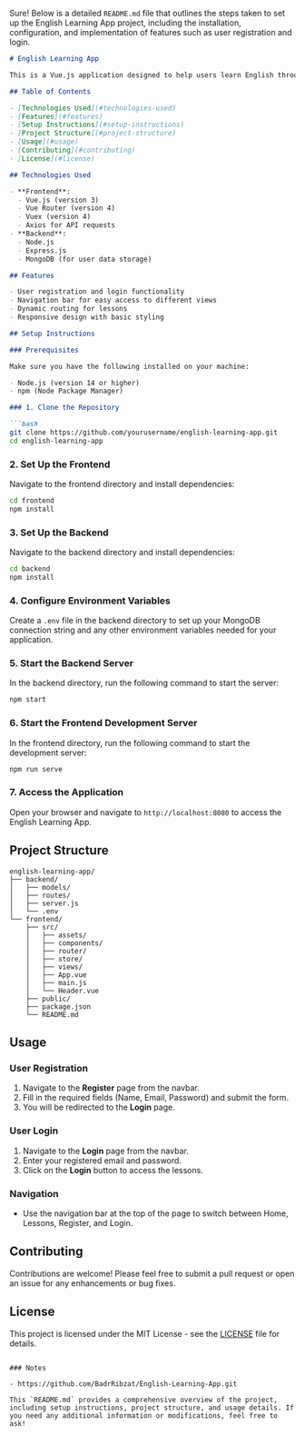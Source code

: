 Sure! Below is a detailed `README.md` file that outlines the steps taken to set up the English Learning App project, including the installation, configuration, and implementation of features such as user registration and login.

```markdown
# English Learning App

This is a Vue.js application designed to help users learn English through interactive lessons. The app includes user registration, login functionality, and a navigation bar to access different sections of the application.

## Table of Contents

- [Technologies Used](#technologies-used)
- [Features](#features)
- [Setup Instructions](#setup-instructions)
- [Project Structure](#project-structure)
- [Usage](#usage)
- [Contributing](#contributing)
- [License](#license)

## Technologies Used

- **Frontend**: 
  - Vue.js (version 3)
  - Vue Router (version 4)
  - Vuex (version 4)
  - Axios for API requests
- **Backend**: 
  - Node.js
  - Express.js
  - MongoDB (for user data storage)

## Features

- User registration and login functionality
- Navigation bar for easy access to different views
- Dynamic routing for lessons
- Responsive design with basic styling

## Setup Instructions

### Prerequisites

Make sure you have the following installed on your machine:

- Node.js (version 14 or higher)
- npm (Node Package Manager)

### 1. Clone the Repository

```bash
git clone https://github.com/yourusername/english-learning-app.git
cd english-learning-app
```

### 2. Set Up the Frontend

Navigate to the frontend directory and install dependencies:

```bash
cd frontend
npm install
```

### 3. Set Up the Backend

Navigate to the backend directory and install dependencies:

```bash
cd backend
npm install
```

### 4. Configure Environment Variables

Create a `.env` file in the backend directory to set up your MongoDB connection string and any other environment variables needed for your application.

### 5. Start the Backend Server

In the backend directory, run the following command to start the server:

```bash
npm start
```

### 6. Start the Frontend Development Server

In the frontend directory, run the following command to start the development server:

```bash
npm run serve
```

### 7. Access the Application

Open your browser and navigate to `http://localhost:8080` to access the English Learning App.

## Project Structure

```
english-learning-app/
├── backend/
│   ├── models/
│   ├── routes/
│   ├── server.js
│   └── .env
└── frontend/
    ├── src/
    │   ├── assets/
    │   ├── components/
    │   ├── router/
    │   ├── store/
    │   ├── views/
    │   ├── App.vue
    │   ├── main.js
    │   └── Header.vue
    ├── public/
    ├── package.json
    └── README.md
```

## Usage

### User Registration

1. Navigate to the **Register** page from the navbar.
2. Fill in the required fields (Name, Email, Password) and submit the form.
3. You will be redirected to the **Login** page.

### User Login

1. Navigate to the **Login** page from the navbar.
2. Enter your registered email and password.
3. Click on the **Login** button to access the lessons.

### Navigation

- Use the navigation bar at the top of the page to switch between Home, Lessons, Register, and Login.

## Contributing

Contributions are welcome! Please feel free to submit a pull request or open an issue for any enhancements or bug fixes.

## License

This project is licensed under the MIT License - see the [LICENSE](LICENSE) file for details.
```

### Notes

- https://github.com/BadrRibzat/English-Learning-App.git

This `README.md` provides a comprehensive overview of the project, including setup instructions, project structure, and usage details. If you need any additional information or modifications, feel free to ask!
